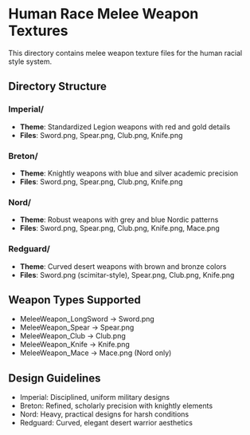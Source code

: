 # Human Race Melee Weapon Textures

This directory contains melee weapon texture files for the human racial style system.

## Directory Structure

### Imperial/
- **Theme**: Standardized Legion weapons with red and gold details
- **Files**: Sword.png, Spear.png, Club.png, Knife.png

### Breton/
- **Theme**: Knightly weapons with blue and silver academic precision
- **Files**: Sword.png, Spear.png, Club.png, Knife.png

### Nord/
- **Theme**: Robust weapons with grey and blue Nordic patterns
- **Files**: Sword.png, Spear.png, Club.png, Knife.png, Mace.png

### Redguard/
- **Theme**: Curved desert weapons with brown and bronze colors
- **Files**: Sword.png (scimitar-style), Spear.png, Club.png, Knife.png

## Weapon Types Supported

- MeleeWeapon_LongSword → Sword.png
- MeleeWeapon_Spear → Spear.png  
- MeleeWeapon_Club → Club.png
- MeleeWeapon_Knife → Knife.png
- MeleeWeapon_Mace → Mace.png (Nord only)

## Design Guidelines

- Imperial: Disciplined, uniform military designs
- Breton: Refined, scholarly precision with knightly elements
- Nord: Heavy, practical designs for harsh conditions
- Redguard: Curved, elegant desert warrior aesthetics